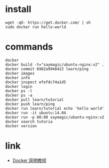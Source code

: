 # install
```shell
wget -qO- https://get.docker.com/ | sh
sudo docker run hello-world
```

# commands
```shell
docker
docker build -t="saymagic/ubuntu-nginx:v2" .
docker commit 6982a9948422 learn/ping
docker images
docker info
docker inspect efefdc74a1d5
docker login
docker ps -l
docker ps -a
docker pull learn/tutorial
docker push learn/ping
docker run learn/tutorial echo 'hello world'
docker run -it ubuntu:14.04
docker run -p 80:80 saymagic/ubuntu-nginx:v2
docker search tutoria
docker version
```

# link
- [Docker 简明教程](https://linux.cn/article-5686-1.html)
